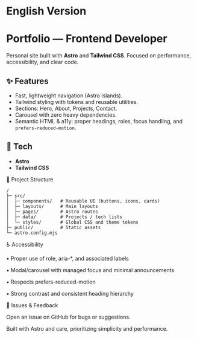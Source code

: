 # English Version

# Portfolio — Frontend Developer

Personal site built with **Astro** and **Tailwind CSS**. Focused on performance, accessibility, and clear code.

## ✨ Features

- Fast, lightweight navigation (Astro Islands).
- Tailwind styling with tokens and reusable utilities.
- Sections: Hero, About, Projects, Contact.
- Carousel with zero heavy dependencies.
- Semantic HTML & a11y: proper headings, roles, focus handling, and `prefers-reduced-motion`.

## 🧰 Tech 

- **Astro**
- **Tailwind CSS**

📁 Project Structure

```
/
├─ src/
│  ├─ components/   # Reusable UI (buttons, icons, cards)
│  ├─ layouts/      # Main layouts
│  ├─ pages/        # Astro routes
│  ├─ data/         # Projects / tech lists
│  └─ styles/       # Global CSS and theme tokens
├─ public/          # Static assets
└─ astro.config.mjs
```


♿ Accessibility

• Proper use of role, aria-\*, and associated labels

• Modal/carousel with managed focus and minimal announcements

• Respects prefers-reduced-motion

• Strong contrast and consistent heading hierarchy

🐛 Issues & Feedback

Open an issue on GitHub for bugs or suggestions.

Built with Astro and care, prioritizing simplicity and performance.
